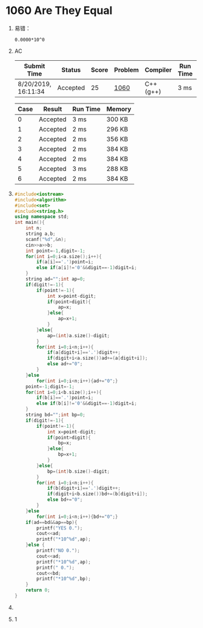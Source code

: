 # 1060 Are They Equal

1. 易错：

   `0.0000*10^0`

2. AC

   | Submit Time         | Status   | Score | Problem                                                      | Compiler  | Run Time | User |
   | ------------------- | -------- | ----- | ------------------------------------------------------------ | --------- | -------- | ---- |
   | 8/20/2019, 16:11:34 | Accepted | 25    | [1060](https://pintia.cn/problem-sets/994805342720868352/problems/994805413520719872) | C++ (g++) | 3 ms     | cc   |

   | Case | Result   | Run Time | Memory |
   | ---- | -------- | -------- | ------ |
   | 0    | Accepted | 3 ms     | 300 KB |
   | 1    | Accepted | 2 ms     | 296 KB |
   | 2    | Accepted | 2 ms     | 356 KB |
   | 3    | Accepted | 2 ms     | 384 KB |
   | 4    | Accepted | 2 ms     | 384 KB |
   | 5    | Accepted | 3 ms     | 288 KB |
   | 6    | Accepted | 2 ms     | 384 KB |

3. ```c++
   #include<iostream>
   #include<algorithm>
   #include<set>
   #include<string.h>
   using namespace std;
   int main(){
       int n;
       string a,b;
       scanf("%d",&n);
       cin>>a>>b;
       int point=-1,digit=-1;
       for(int i=0;i<a.size();i++){
           if(a[i]=='.')point=i;
           else if(a[i]!='0'&&digit==-1)digit=i;
       }
       string ad="";int ap=0;
       if(digit!=-1){
           if(point!=-1){
               int x=point-digit;
               if(point>digit){
                   ap=x;
               }else{
                   ap=x+1;
               }
           }else{
               ap=(int)a.size()-digit;
           }
           for(int i=0;i<n;i++){
               if(a[digit+i]=='.')digit++;
               if(digit+i<a.size())ad+=(a[digit+i]);
               else ad+="0";
           }
       }else
           for(int i=0;i<n;i++){ad+="0";}
       point=-1;digit=-1;
       for(int i=0;i<b.size();i++){
           if(b[i]=='.')point=i;
           else if(b[i]!='0'&&digit==-1)digit=i;
       }
       string bd="";int bp=0;
       if(digit!=-1){
           if(point!=-1){
               int x=point-digit;
               if(point>digit){
                   bp=x;
               }else{
                   bp=x+1;
               }
           }else{
               bp=(int)b.size()-digit;
           }
           for(int i=0;i<n;i++){
               if(b[digit+i]=='.')digit++;
               if(digit+i<b.size())bd+=(b[digit+i]);
               else bd+="0";
           }
       }else
           for(int i=0;i<n;i++){bd+="0";}
       if(ad==bd&&ap==bp){
           printf("YES 0.");
           cout<<ad;
           printf("*10^%d",ap);
       }else {
           printf("NO 0.");
           cout<<ad;
           printf("*10^%d",ap);
           printf(" 0.");
           cout<<bd;
           printf("*10^%d",bp);
       }
       return 0;
   }
   ```

4. 

5. 1